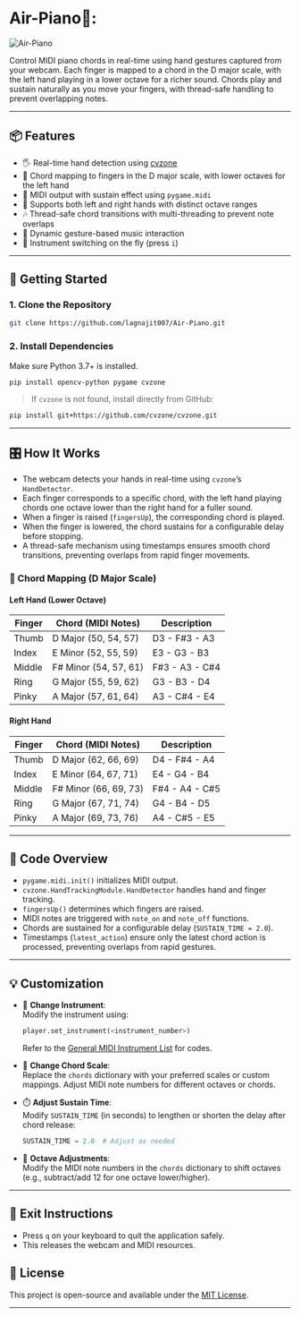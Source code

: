 # Air-Piano🎹:

![Air-Piano](https://github.com/user-attachments/assets/e7448271-895e-4a1c-83a6-b0e2e4cf5be3)


Control MIDI piano chords in real-time using hand gestures captured from your webcam. Each finger is mapped to a chord in the D major scale, with the left hand playing in a lower octave for a richer sound. Chords play and sustain naturally as you move your fingers, with thread-safe handling to prevent overlapping notes.

---

## 📦 Features

- 🖐️ Real-time hand detection using [cvzone](https://github.com/cvzone/cvzone)
- 🎼 Chord mapping to fingers in the D major scale, with lower octaves for the left hand
- 🎹 MIDI output with sustain effect using `pygame.midi`
- 👏 Supports both left and right hands with distinct octave ranges
- 🎶 Thread-safe chord transitions with multi-threading to prevent note overlaps
- 🚀 Dynamic gesture-based music interaction
- 🎵 Instrument switching on the fly (press `i`)

---

## 🚀 Getting Started

### 1. Clone the Repository

```bash
git clone https://github.com/lagnajit007/Air-Piano.git

```

### 2. Install Dependencies

Make sure Python 3.7+ is installed.

```bash
pip install opencv-python pygame cvzone
```

> If `cvzone` is not found, install directly from GitHub:
```bash
pip install git+https://github.com/cvzone/cvzone.git
```

---

## 🎛️ How It Works

- The webcam detects your hands in real-time using `cvzone`’s `HandDetector`.
- Each finger corresponds to a specific chord, with the left hand playing chords one octave lower than the right hand for a fuller sound.
- When a finger is raised (`fingersUp`), the corresponding chord is played.
- When the finger is lowered, the chord sustains for a configurable delay before stopping.
- A thread-safe mechanism using timestamps ensures smooth chord transitions, preventing overlaps from rapid finger movements.

### 🎵 Chord Mapping (D Major Scale)

#### Left Hand (Lower Octave)
| Finger  | Chord (MIDI Notes)   | Description        |
|---------|----------------------|--------------------|
| Thumb   | D Major (50, 54, 57) | D3 - F#3 - A3      |
| Index   | E Minor (52, 55, 59) | E3 - G3 - B3       |
| Middle  | F# Minor (54, 57, 61)| F#3 - A3 - C#4     |
| Ring    | G Major (55, 59, 62) | G3 - B3 - D4       |
| Pinky   | A Major (57, 61, 64) | A3 - C#4 - E4      |

#### Right Hand
| Finger  | Chord (MIDI Notes)   | Description        |
|---------|----------------------|--------------------|
| Thumb   | D Major (62, 66, 69) | D4 - F#4 - A4      |
| Index   | E Minor (64, 67, 71) | E4 - G4 - B4       |
| Middle  | F# Minor (66, 69, 73)| F#4 - A4 - C#5     |
| Ring    | G Major (67, 71, 74) | G4 - B4 - D5       |
| Pinky   | A Major (69, 73, 76) | A4 - C#5 - E5      |

---

## 🧠 Code Overview

- `pygame.midi.init()` initializes MIDI output.
- `cvzone.HandTrackingModule.HandDetector` handles hand and finger tracking.
- `fingersUp()` determines which fingers are raised.
- MIDI notes are triggered with `note_on` and `note_off` functions.
- Chords are sustained for a configurable delay (`SUSTAIN_TIME = 2.0`).
- Timestamps (`latest_action`) ensure only the latest chord action is processed, preventing overlaps from rapid gestures.

---

## 💡 Customization

- 🔁 **Change Instrument**:  
  Modify the instrument using:
  ```python
  player.set_instrument(<instrument_number>)
  ```
  Refer to the [General MIDI Instrument List](https://www.midi.org/specifications-old/item/gm-level-1-sound-set) for codes.

- 🎼 **Change Chord Scale**:  
  Replace the `chords` dictionary with your preferred scales or custom mappings. Adjust MIDI note numbers for different octaves or chords.

- ⏱️ **Adjust Sustain Time**:  
  Modify `SUSTAIN_TIME` (in seconds) to lengthen or shorten the delay after chord release:
  ```python
  SUSTAIN_TIME = 2.0  # Adjust as needed
  ```

- 🎹 **Octave Adjustments**:  
  Modify the MIDI note numbers in the `chords` dictionary to shift octaves (e.g., subtract/add 12 for one octave lower/higher).

---

## 🛑 Exit Instructions

- Press `q` on your keyboard to quit the application safely.
- This releases the webcam and MIDI resources.



## 📄 License

This project is open-source and available under the [MIT License](LICENSE).

---
